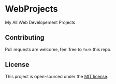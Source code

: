 # WebProjects
My All Web Developement Projects 


## Contributing
Pull requests are welcome, feel free to ```fork``` this repo.

## License
This project is open-sourced under the [MIT license]().
